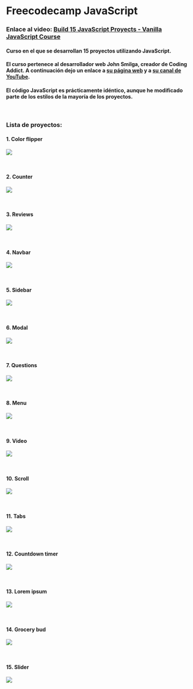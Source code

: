 # Freecodecamp JavaScript

### Enlace al video: [Build 15 JavaScript Proyects - Vanilla JavaScript Course](https://www.youtube.com/watch?v=3PHXvlpOkf4&t=25756s "Watch the video!")

#### Curso en el que se desarrollan 15 proyectos utilizando JavaScript.

#### El curso pertenece al desarrollador web John Smilga, creador de Coding Addict. A continuación dejo un enlace a [su página web](https://www.johnsmilga.com/) y a [su canal de YouTube](https://www.youtube.com/codingaddict).

#### El código JavaScript es prácticamente idéntico, aunque he modificado parte de los estilos de la mayoría de los proyectos.

<br>

### Lista de proyectos:

#### 1. Color flipper

![](project-img/color-flipper.png)

<br>

#### 2. Counter

![](project-img/counter.png)

<br>

#### 3. Reviews

![](project-img/reviews.png)

<br>

#### 4. Navbar

![](project-img/navbar.png)

<br>

#### 5. Sidebar

![](project-img/sidebar.png)

<br>

#### 6. Modal

![](project-img/modal.png)

<br>

#### 7. Questions

![](project-img/questions.png)

<br>

#### 8. Menu

![](project-img/menu.png)

<br>

#### 9. Video

![](project-img/video.png)

<br>

#### 10. Scroll

![](project-img/scroll.png)

<br>

#### 11. Tabs

![](project-img/tabs.png)

<br>

#### 12. Countdown timer

![](project-img/countdown-timer.png)

<br>

#### 13. Lorem ipsum

![](project-img/lorem-ipsum.png)

<br>

#### 14. Grocery bud

![](project-img/grocery-bud.png)

<br>

#### 15. Slider

![](project-img/slider.png)
